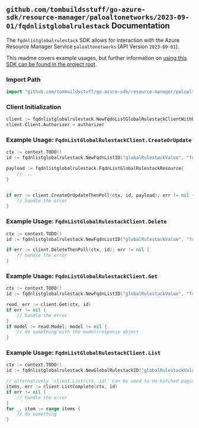 
## `github.com/tombuildsstuff/go-azure-sdk/resource-manager/paloaltonetworks/2023-09-01/fqdnlistglobalrulestack` Documentation

The `fqdnlistglobalrulestack` SDK allows for interaction with the Azure Resource Manager Service `paloaltonetworks` (API Version `2023-09-01`).

This readme covers example usages, but further information on [using this SDK can be found in the project root](https://github.com/tombuildsstuff/go-azure-sdk/tree/main/docs).

### Import Path

```go
import "github.com/tombuildsstuff/go-azure-sdk/resource-manager/paloaltonetworks/2023-09-01/fqdnlistglobalrulestack"
```


### Client Initialization

```go
client := fqdnlistglobalrulestack.NewFqdnListGlobalRulestackClientWithBaseURI("https://management.azure.com")
client.Client.Authorizer = authorizer
```


### Example Usage: `FqdnListGlobalRulestackClient.CreateOrUpdate`

```go
ctx := context.TODO()
id := fqdnlistglobalrulestack.NewFqdnListID("globalRulestackValue", "fqdnListValue")

payload := fqdnlistglobalrulestack.FqdnListGlobalRulestackResource{
	// ...
}


if err := client.CreateOrUpdateThenPoll(ctx, id, payload); err != nil {
	// handle the error
}
```


### Example Usage: `FqdnListGlobalRulestackClient.Delete`

```go
ctx := context.TODO()
id := fqdnlistglobalrulestack.NewFqdnListID("globalRulestackValue", "fqdnListValue")

if err := client.DeleteThenPoll(ctx, id); err != nil {
	// handle the error
}
```


### Example Usage: `FqdnListGlobalRulestackClient.Get`

```go
ctx := context.TODO()
id := fqdnlistglobalrulestack.NewFqdnListID("globalRulestackValue", "fqdnListValue")

read, err := client.Get(ctx, id)
if err != nil {
	// handle the error
}
if model := read.Model; model != nil {
	// do something with the model/response object
}
```


### Example Usage: `FqdnListGlobalRulestackClient.List`

```go
ctx := context.TODO()
id := fqdnlistglobalrulestack.NewGlobalRulestackID("globalRulestackValue")

// alternatively `client.List(ctx, id)` can be used to do batched pagination
items, err := client.ListComplete(ctx, id)
if err != nil {
	// handle the error
}
for _, item := range items {
	// do something
}
```

